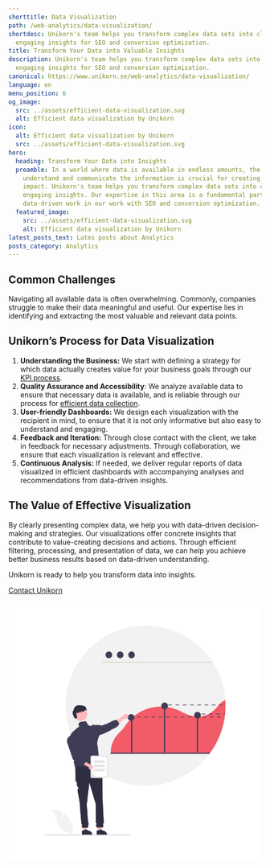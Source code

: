 ```yaml
---
shorttitle: Data Visualization
path: /web-analytics/data-visualization/
shortdesc: Unikorn's team helps you transform complex data sets into clear and
  engaging insights for SEO and conversion optimization.
title: Transform Your Data into Valuable Insights
description: Unikorn's team helps you transform complex data sets into clear and
  engaging insights for SEO and conversion optimization.
canonical: https://www.unikorn.se/web-analytics/data-visualization/
language: en
menu_position: 6
og_image:
  src: ../assets/efficient-data-visualization.svg
  alt: Efficient data visualization by Unikorn
icon:
  alt: Efficient data visualization by Unikorn
  src: ../assets/efficient-data-visualization.svg
hero:
  heading: Transform Your Data into Insights
  preamble: In a world where data is available in endless amounts, the ability to
    understand and communicate the information is crucial for creating valuable
    impact. Unikorn's team helps you transform complex data sets into clear and
    engaging insights. Our expertise in this area is a fundamental part of our
    data-driven work in our work with SEO and conversion optimization.
  featured_image:
    src: ../assets/efficient-data-visualization.svg
    alt: Efficient data visualization by Unikorn
latest_posts_text: Lates posts about Analytics
posts_category: Analytics
---
```

## Common Challenges

Navigating all available data is often overwhelming. Commonly, companies struggle to make their data meaningful and useful. Our expertise lies in identifying and extracting the most valuable and relevant data points.

## Unikorn’s Process for Data Visualization

1. **Understanding the Business:** We start with defining a strategy for which data actually creates value for your business goals through our [KPI process](https://www.unikorn.se/web-analytics/kpi-definition/).
2. **Quality Assurance and Accessibility**: We analyze available data to ensure that necessary data is available, and is reliable through our process for [efficient data collection](https://www.unikorn.se/web-analytics/data-collection/).
3. **User-friendly Dashboards:** We design each visualization with the recipient in mind, to ensure that it is not only informative but also easy to understand and engaging.
4. **Feedback and Iteration:** Through close contact with the client, we take in feedback for necessary adjustments. Through collaboration, we ensure that each visualization is relevant and effective.
5. **Continuous Analysis:** If needed, we deliver regular reports of data visualized in efficient dashboards with accompanying analyses and recommendations from data-driven insights.

## The Value of Effective Visualization

By clearly presenting complex data, we help you with data-driven decision-making and strategies. Our visualizations offer concrete insights that contribute to value-creating decisions and actions. Through efficient filtering, processing, and presentation of data, we can help you achieve better business results based on data-driven understanding.

Unikorn is ready to help you transform data into insights.

[Contact Unikorn](https://www.unikorn.se/contact/)



![Efficient data presentation by Unikorn](../assets/data-presentation.png "Efficient data presentation by Unikorn")